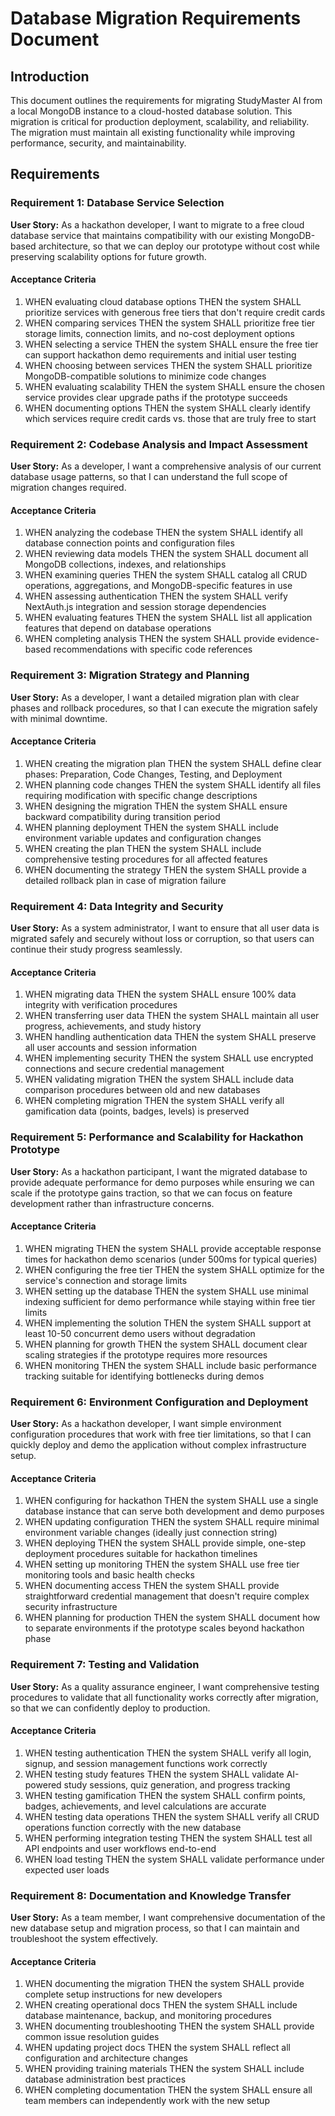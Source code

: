 # Database Migration Requirements Document

## Introduction

This document outlines the requirements for migrating StudyMaster AI from a local MongoDB instance to a cloud-hosted database solution. This migration is critical for production deployment, scalability, and reliability. The migration must maintain all existing functionality while improving performance, security, and maintainability.

## Requirements

### Requirement 1: Database Service Selection

**User Story:** As a hackathon developer, I want to migrate to a free cloud database service that maintains compatibility with our existing MongoDB-based architecture, so that we can deploy our prototype without cost while preserving scalability options for future growth.

#### Acceptance Criteria

1. WHEN evaluating cloud database options THEN the system SHALL prioritize services with generous free tiers that don't require credit cards
2. WHEN comparing services THEN the system SHALL prioritize free tier storage limits, connection limits, and no-cost deployment options
3. WHEN selecting a service THEN the system SHALL ensure the free tier can support hackathon demo requirements and initial user testing
4. WHEN choosing between services THEN the system SHALL prioritize MongoDB-compatible solutions to minimize code changes
5. WHEN evaluating scalability THEN the system SHALL ensure the chosen service provides clear upgrade paths if the prototype succeeds
6. WHEN documenting options THEN the system SHALL clearly identify which services require credit cards vs. those that are truly free to start

### Requirement 2: Codebase Analysis and Impact Assessment

**User Story:** As a developer, I want a comprehensive analysis of our current database usage patterns, so that I can understand the full scope of migration changes required.

#### Acceptance Criteria

1. WHEN analyzing the codebase THEN the system SHALL identify all database connection points and configuration files
2. WHEN reviewing data models THEN the system SHALL document all MongoDB collections, indexes, and relationships
3. WHEN examining queries THEN the system SHALL catalog all CRUD operations, aggregations, and MongoDB-specific features in use
4. WHEN assessing authentication THEN the system SHALL verify NextAuth.js integration and session storage dependencies
5. WHEN evaluating features THEN the system SHALL list all application features that depend on database operations
6. WHEN completing analysis THEN the system SHALL provide evidence-based recommendations with specific code references

### Requirement 3: Migration Strategy and Planning

**User Story:** As a developer, I want a detailed migration plan with clear phases and rollback procedures, so that I can execute the migration safely with minimal downtime.

#### Acceptance Criteria

1. WHEN creating the migration plan THEN the system SHALL define clear phases: Preparation, Code Changes, Testing, and Deployment
2. WHEN planning code changes THEN the system SHALL identify all files requiring modification with specific change descriptions
3. WHEN designing the migration THEN the system SHALL ensure backward compatibility during transition period
4. WHEN planning deployment THEN the system SHALL include environment variable updates and configuration changes
5. WHEN creating the plan THEN the system SHALL include comprehensive testing procedures for all affected features
6. WHEN documenting the strategy THEN the system SHALL provide a detailed rollback plan in case of migration failure

### Requirement 4: Data Integrity and Security

**User Story:** As a system administrator, I want to ensure that all user data is migrated safely and securely without loss or corruption, so that users can continue their study progress seamlessly.

#### Acceptance Criteria

1. WHEN migrating data THEN the system SHALL ensure 100% data integrity with verification procedures
2. WHEN transferring user data THEN the system SHALL maintain all user progress, achievements, and study history
3. WHEN handling authentication data THEN the system SHALL preserve all user accounts and session information
4. WHEN implementing security THEN the system SHALL use encrypted connections and secure credential management
5. WHEN validating migration THEN the system SHALL include data comparison procedures between old and new databases
6. WHEN completing migration THEN the system SHALL verify all gamification data (points, badges, levels) is preserved

### Requirement 5: Performance and Scalability for Hackathon Prototype

**User Story:** As a hackathon participant, I want the migrated database to provide adequate performance for demo purposes while ensuring we can scale if the prototype gains traction, so that we can focus on feature development rather than infrastructure concerns.

#### Acceptance Criteria

1. WHEN migrating THEN the system SHALL provide acceptable response times for hackathon demo scenarios (under 500ms for typical queries)
2. WHEN configuring the free tier THEN the system SHALL optimize for the service's connection and storage limits
3. WHEN setting up the database THEN the system SHALL use minimal indexing sufficient for demo performance while staying within free tier limits
4. WHEN implementing the solution THEN the system SHALL support at least 10-50 concurrent demo users without degradation
5. WHEN planning for growth THEN the system SHALL document clear scaling strategies if the prototype requires more resources
6. WHEN monitoring THEN the system SHALL include basic performance tracking suitable for identifying bottlenecks during demos

### Requirement 6: Environment Configuration and Deployment

**User Story:** As a hackathon developer, I want simple environment configuration procedures that work with free tier limitations, so that I can quickly deploy and demo the application without complex infrastructure setup.

#### Acceptance Criteria

1. WHEN configuring for hackathon THEN the system SHALL use a single database instance that can serve both development and demo purposes
2. WHEN updating configuration THEN the system SHALL require minimal environment variable changes (ideally just connection string)
3. WHEN deploying THEN the system SHALL provide simple, one-step deployment procedures suitable for hackathon timelines
4. WHEN setting up monitoring THEN the system SHALL use free tier monitoring tools and basic health checks
5. WHEN documenting access THEN the system SHALL provide straightforward credential management that doesn't require complex security infrastructure
6. WHEN planning for production THEN the system SHALL document how to separate environments if the prototype scales beyond hackathon phase

### Requirement 7: Testing and Validation

**User Story:** As a quality assurance engineer, I want comprehensive testing procedures to validate that all functionality works correctly after migration, so that we can confidently deploy to production.

#### Acceptance Criteria

1. WHEN testing authentication THEN the system SHALL verify all login, signup, and session management functions work correctly
2. WHEN testing study features THEN the system SHALL validate AI-powered study sessions, quiz generation, and progress tracking
3. WHEN testing gamification THEN the system SHALL confirm points, badges, achievements, and level calculations are accurate
4. WHEN testing data operations THEN the system SHALL verify all CRUD operations function correctly with the new database
5. WHEN performing integration testing THEN the system SHALL test all API endpoints and user workflows end-to-end
6. WHEN load testing THEN the system SHALL validate performance under expected user loads

### Requirement 8: Documentation and Knowledge Transfer

**User Story:** As a team member, I want comprehensive documentation of the new database setup and migration process, so that I can maintain and troubleshoot the system effectively.

#### Acceptance Criteria

1. WHEN documenting the migration THEN the system SHALL provide complete setup instructions for new developers
2. WHEN creating operational docs THEN the system SHALL include database maintenance, backup, and monitoring procedures
3. WHEN documenting troubleshooting THEN the system SHALL provide common issue resolution guides
4. WHEN updating project docs THEN the system SHALL reflect all configuration and architecture changes
5. WHEN providing training materials THEN the system SHALL include database administration best practices
6. WHEN completing documentation THEN the system SHALL ensure all team members can independently work with the new setup